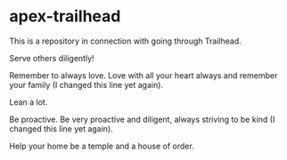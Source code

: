 # apex-trailhead
This is a repository in connection with going through Trailhead.

Serve others diligently!

Remember to always love. Love with all your heart always and remember your family (I changed this line yet again).

Lean a lot.

Be proactive. Be very proactive and diligent, always striving to be kind (I changed this line yet again).

Help your home be a temple and a house of order.